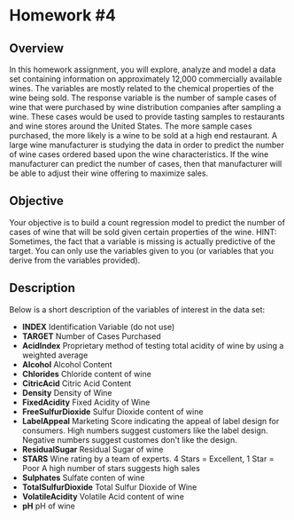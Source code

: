 # Homework #4

## Overview

In this homework assignment, you will explore, analyze and model a data set containing information on approximately 12,000 commercially available wines. The variables are mostly related to the chemical properties of the wine being sold. The response variable is the number of sample cases of wine that were purchased by wine distribution companies after sampling a wine. These cases would be used to provide tasting samples to restaurants and wine stores around the United States. The more sample cases purchased, the more likely is a
wine to be sold at a high end restaurant. A large wine manufacturer is studying the data in order to predict the number of wine cases ordered based upon the wine characteristics. If the wine manufacturer can predict the number of cases, then that manufacturer will be able to adjust their wine offering to maximize sales.

## Objective

Your objective is to build a count regression model to predict the number of cases of wine that will be sold given certain properties of the wine. HINT: Sometimes, the fact that a variable is missing is actually predictive of the target. You can only use the variables given to you (or variables that you derive from the variables provided).

## Description

Below is a short description of the variables of interest in the data set:

- **INDEX** Identification Variable (do not use)
- **TARGET** Number of Cases Purchased
- **AcidIndex**	Proprietary method of testing total acidity of wine by using a weighted average
- **Alcohol** Alcohol Content
- **Chlorides** Chloride content of wine
- **CitricAcid** Citric Acid Content
- **Density** Density of Wine
- **FixedAcidity** Fixed Acidity of Wine
- **FreeSulfurDioxide** Sulfur Dioxide content of wine
- **LabelAppeal** Marketing Score indicating the appeal of label design for consumers. High numbers suggest customers like the label design. Negative numbers suggest customes don't like the design.
- **ResidualSugar** Residual Sugar of wine
- **STARS** Wine rating by a team of experts. 4 Stars = Excellent, 1 Star = Poor A high number of stars suggests high sales
- **Sulphates** Sulfate conten of wine
- **TotalSulfurDioxide** Total Sulfur Dioxide of Wine
- **VolatileAcidity** Volatile Acid content of wine
- **pH** pH of wine
